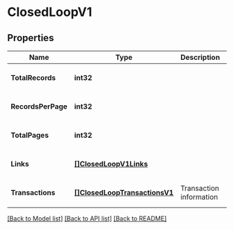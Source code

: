 # ClosedLoopV1

## Properties
Name | Type | Description | Notes
------------ | ------------- | ------------- | -------------
**TotalRecords** | **int32** |  | [optional] [default to null]
**RecordsPerPage** | **int32** |  | [optional] [default to null]
**TotalPages** | **int32** |  | [optional] [default to null]
**Links** | [**[]ClosedLoopV1Links**](Closed_loop.v1_links.md) |  | [optional] [default to null]
**Transactions** | [**[]ClosedLoopTransactionsV1**](Closed_loop_transactions.v1.md) | Transaction information | [optional] [default to null]

[[Back to Model list]](../README.md#documentation-for-models) [[Back to API list]](../README.md#documentation-for-api-endpoints) [[Back to README]](../README.md)

